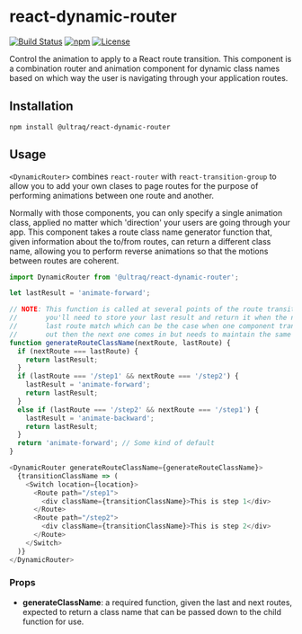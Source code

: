 
react-dynamic-router
====================

[![Build Status](https://travis-ci.org/ultraq/react-dynamic-router.svg?branch=master)](https://travis-ci.org/ultraq/react-dynamic-router)
[![npm](https://img.shields.io/npm/v/@ultraq/react-dynamic-router.svg?maxAge=3600)](https://www.npmjs.com/package/@ultraq/react-dynamic-router)
[![License](https://img.shields.io/github/license/ultraq/react-dynamic-router.svg?maxAge=2592000)](https://github.com/ultraq/react-dynamic-router/blob/master/LICENSE.txt)

Control the animation to apply to a React route transition.  This component is a
combination router and animation component for dynamic class names based on
which way the user is navigating through your application routes.


Installation
------------

```
npm install @ultraq/react-dynamic-router
```


Usage
-----

`<DynamicRouter>` combines `react-router` with `react-transition-group` to allow
you to add your own clases to page routes for the purpose of performing
animations between one route and another.

Normally with those components, you can only specify a single animation class,
applied no matter which 'direction' your users are going through your app.  This
component takes a route class name generator function that, given information
about the to/from routes, can return a different class name, allowing you to
perform reverse animations so that the motions between routes are coherent.

```javascript
import DynamicRouter from '@ultraq/react-dynamic-router';

let lastResult = 'animate-forward';

// NOTE: This function is called at several points of the route transition, so
//       you'll need to store your last result and return it when the next and
//       last route match which can be the case when one component transitions
//       out then the next one comes in but needs to maintain the same motion.
function generateRouteClassName(nextRoute, lastRoute) {
  if (nextRoute === lastRoute) {
    return lastResult;
  }
  if (lastRoute === '/step1' && nextRoute === '/step2') {
  	lastResult = 'animate-forward';
  	return lastResult;
  }
  else if (lastRoute === '/step2' && nextRoute === '/step1') {
  	lastResult = 'animate-backward';
  	return lastResult;
  }
  return 'animate-forward'; // Some kind of default
}

<DynamicRouter generateRouteClassName={generateRouteClassName}>
  {transitionClassName => (
    <Switch location={location}>
      <Route path="/step1">
        <div className={transitionClassName}>This is step 1</div>
      </Route>
      <Route path="/step2">
        <div className={transitionClassName}>This is step 2</div>
      </Route>
    </Switch>
  )}
</DynamicRouter>
```

### Props

 - **generateClassName**: a required function, given the last and next routes,
   expected to return a class name that can be passed down to the child function
   for use.
